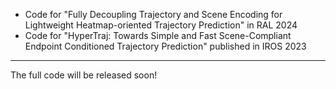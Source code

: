 * Code for "Fully Decoupling Trajectory and Scene Encoding for Lightweight Heatmap-oriented Trajectory Prediction" in RAL 2024
* Code for "HyperTraj: Towards Simple and Fast Scene-Compliant Endpoint Conditioned Trajectory Prediction" published in IROS 2023

---
The full code will be released soon!
